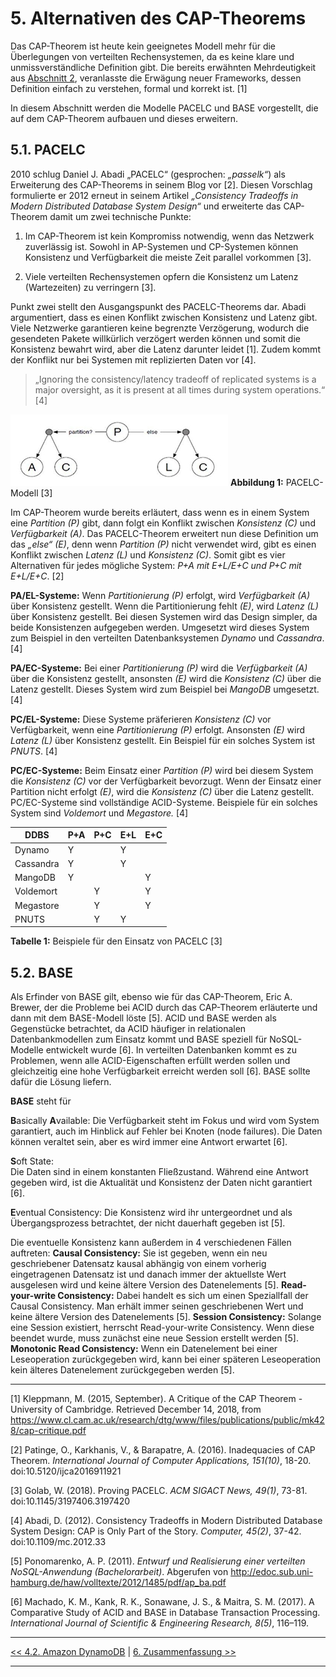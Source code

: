 # 5. Alternativen des CAP-Theorems

Das CAP-Theorem ist heute kein geeignetes Modell mehr für die Überlegungen von verteilten Rechensystemen, da es keine klare und unmissverständliche Definition gibt. Die bereits erwähnten Mehrdeutigkeit aus [Abschnitt 2](2_Entstehung_und_Definition_des_CAP-Theorems.md), veranlasste die Erwägung neuer Frameworks, dessen Definition einfach zu verstehen, formal und korrekt ist. [1]

In diesem Abschnitt werden die Modelle PACELC und BASE vorgestellt, die auf dem CAP-Theorem aufbauen und dieses erweitern. 

## 5.1. PACELC

2010 schlug Daniel J. Abadi „PACELC“ (gesprochen: *„passelk“*) als Erweiterung des CAP-Theorems in seinem Blog vor [2]. Diesen Vorschlag formulierte er 2012 erneut in seinem Artikel *„Consistency Tradeoffs in Modern Distributed Database System Design“* und erweiterte das CAP-Theorem damit um zwei technische Punkte:

1. Im CAP-Theorem ist kein Kompromiss notwendig, wenn das Netzwerk
zuverlässig ist. Sowohl in AP-Systemen und CP-Systemen können
Konsistenz und Verfügbarkeit die meiste Zeit parallel vorkommen [3].

2. Viele verteilten Rechensystemen opfern die Konsistenz um Latenz
(Wartezeiten) zu verringern [3].

Punkt zwei stellt den Ausgangspunkt des PACELC-Theorems dar. Abadi argumentiert, dass es einen Konflikt zwischen Konsistenz und Latenz gibt. Viele Netzwerke garantieren keine begrenzte Verzögerung, wodurch die gesendeten Pakete willkürlich verzögert werden können und somit die Konsistenz bewahrt wird, aber die Latenz darunter leidet [1]. Zudem kommt der Konflikt nur bei Systemen mit replizierten Daten vor [4]. 

> „Ignoring the consistency/latency tradeoff of replicated systems is a
> major oversight, as it is present at all times during system
> operations.“ [4]

![PACELC](media/pacelc.jpg)
**Abbildung 1:** PACELC-Modell [3]

Im CAP-Theorem wurde bereits erläutert, dass wenn es in einem System eine *Partition \(P\)* gibt, dann folgt ein Konflikt zwischen *Konsistenz \(C\)* und *Verfügbarkeit (A)*. Das PACELC-Theorem erweitert nun diese Definition um das *„else“ (E)*, denn wenn *Partition \(P\)* nicht verwendet wird, gibt es einen Konflikt zwischen *Latenz (L)* und *Konsistenz \(C\)*. Somit gibt es vier Alternativen für jedes mögliche System: *P+A  mit E+L/E+C und P+C mit E+L/E+C*. [2]

**PA/EL-Systeme:** Wenn *Partitionierung \(P\)* erfolgt, wird *Verfügbarkeit (A)* über Konsistenz gestellt. Wenn die Partitionierung fehlt *(E)*, wird *Latenz (L)* über Konsistenz gestellt. Bei diesen Systemen wird das Design simpler, da beide Konsistenzen aufgegeben werden. Umgesetzt wird dieses System zum Beispiel in den verteilten Datenbanksystemen *Dynamo* und *Cassandra*. [4]

**PA/EC-Systeme:** Bei einer *Partitionierung \(P\)* wird die *Verfügbarkeit (A)* über die Konsistenz gestellt, ansonsten *(E)* wird die *Konsistenz \(C\)* über die Latenz gestellt. Dieses System wird zum Beispiel bei *MangoDB* umgesetzt. [4]

**PC/EL-Systeme:** Diese Systeme präferieren *Konsistenz \(C\)* vor Verfügbarkeit, wenn eine *Partitionierung \(P\)* erfolgt. Ansonsten *(E)* wird *Latenz (L)* über Konsistenz gestellt. Ein Beispiel für ein solches System ist *PNUTS*. [4]

**PC/EC-Systeme:** Beim Einsatz einer *Partition \(P\)* wird bei diesem System die *Konsistenz \(C\)* vor der Verfügbarkeit bevorzugt. Wenn der Einsatz einer Partition nicht erfolgt *(E)*, wird die *Konsistenz \(C\)* über die Latenz gestellt. PC/EC-Systeme sind vollständige ACID-Systeme. Beispiele für ein solches System sind *Voldemort* und *Megastore.* [4]


|DDBS|P+A|P+C|E+L|E+C|
|--|--|--|--|--|
|Dynamo|Y| |Y| |
|Cassandra|Y| |Y| |
|MangoDB|Y| | |Y|
|Voldemort| |Y| |Y|
|Megastore|  |Y| |Y|
|PNUTS| |Y|Y| |
**Tabelle 1:** Beispiele für den Einsatz von PACELC [3]

## 5.2. BASE

Als Erfinder von BASE gilt, ebenso wie für das CAP-Theorem, Eric A. Brewer, der die Probleme bei ACID durch das CAP-Theorem erläuterte und dann mit dem BASE-Modell löste [5]. ACID und BASE werden als Gegenstücke betrachtet, da ACID häufiger in relationalen Datenbankmodellen zum Einsatz kommt und BASE speziell für NoSQL-Modelle entwickelt wurde [6]. In verteilten Datenbanken kommt es zu Problemen, wenn alle ACID-Eigenschaften erfüllt werden sollen und gleichzeitig eine hohe Verfügbarkeit erreicht werden soll [6]. BASE sollte dafür die Lösung liefern.

**BASE** steht für

**B**asically **A**vailable: 
Die Verfügbarkeit steht im Fokus und wird vom System garantiert, auch im Hinblick auf Fehler bei Knoten (node failures). Die Daten können veraltet sein, aber es wird immer eine Antwort erwartet [6].

**S**oft State:  
Die Daten sind in einem konstanten Fließzustand. Während eine Antwort gegeben wird, ist die Aktualität und Konsistenz der Daten nicht garantiert [6]. 

**E**ventual Consistency: 
Die Konsistenz wird ihr untergeordnet und als Übergangsprozess betrachtet, der nicht dauerhaft gegeben ist [5].

Die eventuelle Konsistenz kann außerdem in 4 verschiedenen Fällen auftreten:
**Causal Consistency:** Sie ist gegeben, wenn ein neu geschriebener Datensatz kausal abhängig von einem vorherig eingetragenen Datensatz ist und danach immer der aktuellste Wert ausgelesen wird und keine ältere Version des Datenelements [5].
**Read-your-write Consistency:** Dabei handelt es sich um einen Speziallfall der Causal Consistency. Man erhält immer seinen geschriebenen Wert und keine ältere Version des Datenelements [5].
**Session Consistency:** Solange eine Session existiert, herrscht Read-your-write Consistency. Wenn diese beendet wurde, muss zunächst eine neue Session erstellt werden [5].
**Monotonic Read Consistency:** Wenn ein Datenelement bei einer Leseoperation zurückgegeben wird, kann bei einer späteren Leseoperation kein älteres Datenelement zurückgegeben werden [5].


***
[1] Kleppmann, M. (2015, September). A Critique of the CAP Theorem - University of Cambridge. Retrieved December 14, 2018, from https://www.cl.cam.ac.uk/research/dtg/www/files/publications/public/mk428/cap-critique.pdf

[2] Patinge, O., Karkhanis, V., & Barapatre, A. (2016). Inadequacies of CAP Theorem. *International Journal of Computer Applications, 151(10)*, 18-20. doi:10.5120/ijca2016911921

[3] Golab, W. (2018). Proving PACELC. *ACM SIGACT News, 49(1)*, 73-81. doi:10.1145/3197406.3197420 

[4] Abadi, D. (2012). Consistency Tradeoffs in Modern Distributed Database System Design: CAP is Only Part of the Story. *Computer, 45(2)*, 37-42. doi:10.1109/mc.2012.33 

[5] Ponomarenko, A. P. (2011). *Entwurf und Realisierung einer verteilten NoSQL-Anwendung (Bachelorarbeit)*. Abgerufen von http://edoc.sub.uni-hamburg.de/haw/volltexte/2012/1485/pdf/ap_ba.pdf

[6] Machado, K. M., Kank, R. K., Sonawane, J. S., & Maitra, S. M. (2017). A Comparative Study of ACID and BASE in Database Transaction Processing. *International Journal of Scientific & Engineering Research, 8(5)*, 116–119.
***

[<< 4.2. Amazon DynamoDB](4_2_Amazon_DynamoDB.md) | [6. Zusammenfassung >>](6_Zusammenfassung.md)

***

